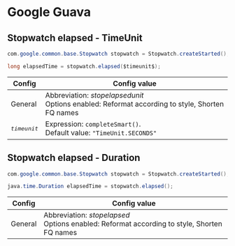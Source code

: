 <!--
Copyright 2021 Tamás Balog

Licensed under the Apache License, Version 2.0 (the "License");
you may not use this file except in compliance with the License.
You may obtain a copy of the License at

    http://www.apache.org/licenses/LICENSE-2.0

Unless required by applicable law or agreed to in writing, software
distributed under the License is distributed on an "AS IS" BASIS,
WITHOUT WARRANTIES OR CONDITIONS OF ANY KIND, either express or implied.
See the License for the specific language governing permissions and
limitations under the License.
-->

# Google Guava

## Stopwatch elapsed - TimeUnit

```java
com.google.common.base.Stopwatch stopwatch = Stopwatch.createStarted();

long elapsedTime = stopwatch.elapsed($timeunit$);
```

| Config | Config value |
|---|---|
| General | Abbreviation: *stopelapsedunit*<br>Options enabled: Reformat according to style, Shorten FQ names |
| <pre>$timeunit$</pre> | Expression: `completeSmart()`.<br>Default value: `"TimeUnit.SECONDS"` |

## Stopwatch elapsed - Duration

```java
com.google.common.base.Stopwatch stopwatch = Stopwatch.createStarted();

java.time.Duration elapsedTime = stopwatch.elapsed();
```

| Config | Config value |
|---|---|
| General | Abbreviation: *stopelapsed*<br>Options enabled: Reformat according to style, Shorten FQ names |
